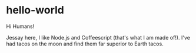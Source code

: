 # hello-world

Hi Humans!

Jessay here, I like Node.js and Coffeescript (that's what I am made of!).
I've had tacos on the moon and find them far superior to Earth tacos. 

